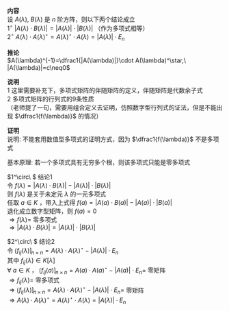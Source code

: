 **内容**  
设 $A(\lambda),\ B(\lambda)$ 是 $n$ 阶方阵，则以下两个结论成立  
 $1^\circ\ |A(\lambda)\cdot B(\lambda)|=|A(\lambda)|\cdot|B(\lambda)|$ （作为多项式相等）  
 $2^\circ\ A(\lambda)\cdot A(\lambda)^\star=A(\lambda)^\star\cdot A(\lambda)=|A(\lambda)|\cdot E_n$  
  
**推论**  
 $A(\lambda)^{-1}=\dfrac1{|A(\lambda)|}\cdot A(\lambda)^\star,\ |A(\lambda)|=c\neq0$  
  
**说明**  
1 这里需要补充下，多项式矩阵的伴随矩阵的定义，伴随矩阵是代数余子式  
2 多项式矩阵的行列式的9条性质  
（老师提了一句，需要用组合定义去证明，仿照数字型行列式的证法，但是不能出现 $\dfrac1{f(\lambda)}$ 的情况）  
  
**证明**  
说明: 不能套用数值型多项式的证明方式，因为 $\dfrac1{f(\lambda)}$ 不是多项式  
  
基本原理: 若一个多项式具有无穷多个根，则该多项式只能是零多项式  
  
 $1^\circ\ $ 结论1  
令 $f(\lambda)=|A(\lambda)\cdot B(\lambda)|-|A(\lambda)|\cdot|B(\lambda)|$  
则 $f(\lambda)$ 是关于未定元 $\lambda$ 的一元多项式  
任取 $a\in K$ ，带入上式得 $f(a)=|A(a)\cdot B(a)|-|A(a)|\cdot|B(a)|$  
退化成立数字型矩阵，则 $f(a)=0$  
 $\Rightarrow f(\lambda)=$ 零多项式  
 $\Rightarrow |A(\lambda)\cdot B(\lambda)|=|A(\lambda)|\cdot|B(\lambda)|$  
  
 $2^\circ\ $ 结论2  
令 $\lgroup f_{ij}(\lambda)\rgroup_{n\times n}=A(\lambda)\cdot A(\lambda)^\star-|A(\lambda)|\cdot E_n$  
其中 $f_{ij}(\lambda)\in K[\lambda]$  
 $\forall\ a\in K$ ， $\lgroup f_{ij}(a)\rgroup_{n\times n}=A(a)\cdot A(a)^\star-|A(a)|\cdot E_n=$ 零矩阵  
 $\Rightarrow f_{ij}(\lambda)=$ 零多项式  
 $\Rightarrow\lgroup f_{ij}(\lambda)\rgroup_{n\times n}=A(\lambda)\cdot A(\lambda)^\star-|A(\lambda)|\cdot E_n=$ 零矩阵  
 $\Rightarrow A(\lambda)\cdot A(\lambda)^\star=A(\lambda)^\star\cdot A(\lambda)=|A(\lambda)|\cdot E_n$  
